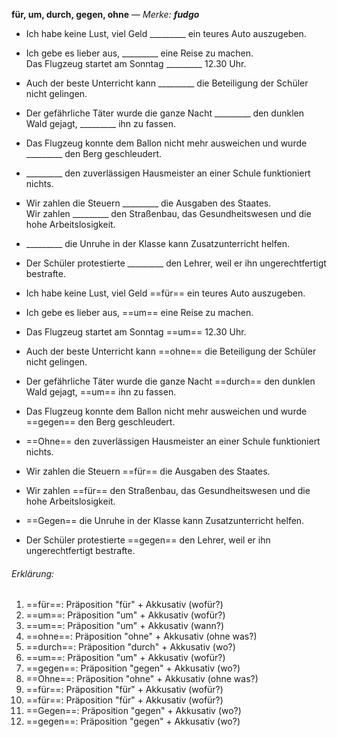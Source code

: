 **für, um, durch, gegen, ohne** — _Merke: **fudgo**_
- Ich habe keine Lust, viel Geld _________ ein teures Auto auszugeben.  
- Ich gebe es lieber aus, _________ eine Reise zu machen.  
  Das Flugzeug startet am Sonntag _________ 12.30 Uhr.  
- Auch der beste Unterricht kann _________ die Beteiligung der Schüler nicht gelingen.  
- Der gefährliche Täter wurde die ganze Nacht _________ den dunklen Wald gejagt, _________ ihn zu fassen.  
- Das Flugzeug konnte dem Ballon nicht mehr ausweichen und wurde _________ den Berg geschleudert.  
- _________ den zuverlässigen Hausmeister an einer Schule funktioniert nichts.  
- Wir zahlen die Steuern _________ die Ausgaben des Staates.  
  Wir zahlen _________ den Straßenbau, das Gesundheitswesen und die hohe Arbeitslosigkeit.  
- _________ die Unruhe in der Klasse kann Zusatzunterricht helfen.  
- Der Schüler protestierte _________ den Lehrer, weil er ihn ungerechtfertigt bestrafte.


- Ich habe keine Lust, viel Geld ==für== ein teures Auto auszugeben.
- Ich gebe es lieber aus, ==um== eine Reise zu machen.
- Das Flugzeug startet am Sonntag ==um== 12.30 Uhr.
- Auch der beste Unterricht kann ==ohne== die Beteiligung der Schüler nicht gelingen.
- Der gefährliche Täter wurde die ganze Nacht ==durch== den dunklen Wald gejagt, ==um== ihn zu fassen.
- Das Flugzeug konnte dem Ballon nicht mehr ausweichen und wurde ==gegen== den Berg geschleudert.
- ==Ohne== den zuverlässigen Hausmeister an einer Schule funktioniert nichts.
- Wir zahlen die Steuern ==für== die Ausgaben des Staates.
- Wir zahlen ==für== den Straßenbau, das Gesundheitswesen und die hohe Arbeitslosigkeit.
- ==Gegen== die Unruhe in der Klasse kann Zusatzunterricht helfen.
- Der Schüler protestierte ==gegen== den Lehrer, weil er ihn ungerechtfertigt bestrafte.

###### Erklärung:
1) ==für==: Präposition "für" + Akkusativ (wofür?)
2) ==um==: Präposition "um" + Akkusativ (wofür?)
3) ==um==: Präposition "um" + Akkusativ (wann?)
4) ==ohne==: Präposition "ohne" + Akkusativ (ohne was?)
5) ==durch==: Präposition "durch" + Akkusativ (wo?)
6) ==um==: Präposition "um" + Akkusativ (wofür?)
7) ==gegen==: Präposition "gegen" + Akkusativ (wo?)
8) ==Ohne==: Präposition "ohne" + Akkusativ (ohne was?)
9) ==für==: Präposition "für" + Akkusativ (wofür?)
10) ==für==: Präposition "für" + Akkusativ (wofür?)
11) ==Gegen==: Präposition "gegen" + Akkusativ (wo?)
12) ==gegen==: Präposition "gegen" + Akkusativ (wo?)
